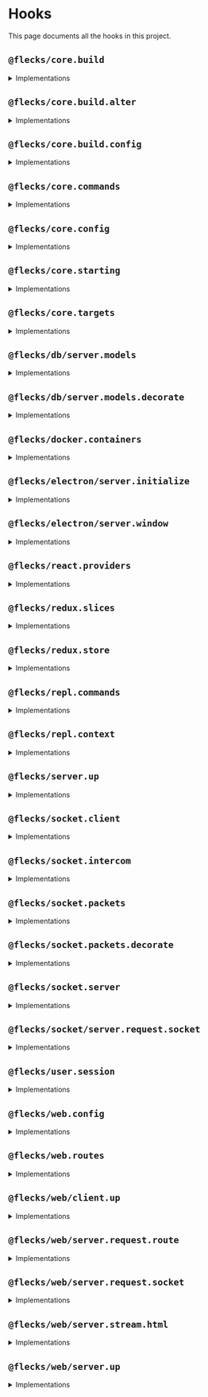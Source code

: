 # Hooks

This page documents all the hooks in this project.

## `@flecks/core.build`

<details>
<summary>Implementations</summary>
<ul>
<li><a href='https://github.com/cha0s/flecks/tree/86f5ed7/packages/electron/src/server/index.js#L1'>@flecks/electron/src/server/index.js:1:338</a></li>
<li><a href='https://github.com/cha0s/flecks/tree/86f5ed7/packages/react/src/server.js#L1'>@flecks/react/src/server.js:1:88</a></li>
<li><a href='https://github.com/cha0s/flecks/tree/86f5ed7/packages/core/src/server/index.js#L1'>@flecks/core/src/server/index.js:1:669</a></li>
<li><a href='https://github.com/cha0s/flecks/tree/86f5ed7/packages/web/src/server/index.js#L1'>@flecks/web/src/server/index.js:1:386</a></li>
</ul>
</details>

## `@flecks/core.build.alter`

<details>
<summary>Implementations</summary>
<ul>
<li><a href='https://github.com/cha0s/flecks/tree/86f5ed7/packages/electron/src/server/index.js#L1'>@flecks/electron/src/server/index.js:1:577</a></li>
<li><a href='https://github.com/cha0s/flecks/tree/86f5ed7/packages/web/src/server/index.js#L1'>@flecks/web/src/server/index.js:1:420</a></li>
</ul>
</details>

## `@flecks/core.build.config`

<details>
<summary>Implementations</summary>
<ul>
<li><a href='https://github.com/cha0s/flecks/tree/86f5ed7/packages/core/src/server/index.js#L1'>@flecks/core/src/server/index.js:1:1222</a></li>
<li><a href='https://github.com/cha0s/flecks/tree/86f5ed7/packages/web/src/server/index.js#L1'>@flecks/web/src/server/index.js:1:1266</a></li>
</ul>
</details>

## `@flecks/core.commands`

<details>
<summary>Implementations</summary>
<ul>
<li><a href='https://github.com/cha0s/flecks/tree/86f5ed7/packages/docker/src/server.js#L1'>@flecks/docker/src/server.js:1:140</a></li>
<li><a href='https://github.com/cha0s/flecks/tree/86f5ed7/packages/dox/src/server.js#L1'>@flecks/dox/src/server.js:1:53</a></li>
<li><a href='https://github.com/cha0s/flecks/tree/86f5ed7/packages/repl/src/server.js#L1'>@flecks/repl/src/server.js:1:90</a></li>
<li><a href='https://github.com/cha0s/flecks/tree/86f5ed7/packages/core/src/server/index.js#L1'>@flecks/core/src/server/index.js:1:1380</a></li>
<li><a href='https://github.com/cha0s/flecks/tree/86f5ed7/packages/fleck/src/server/index.js#L1'>@flecks/fleck/src/server/index.js:1:53</a></li>
</ul>
</details>

## `@flecks/core.config`

<details>
<summary>Implementations</summary>
<ul>
<li><a href='https://github.com/cha0s/flecks/tree/86f5ed7/packages/db/src/server.js#L1'>@flecks/db/src/server.js:1:245</a></li>
<li><a href='https://github.com/cha0s/flecks/tree/86f5ed7/packages/docker/src/server.js#L1'>@flecks/docker/src/server.js:1:99</a></li>
<li><a href='https://github.com/cha0s/flecks/tree/86f5ed7/packages/dox/src/server.js#L1'>@flecks/dox/src/server.js:1:86</a></li>
<li><a href='https://github.com/cha0s/flecks/tree/86f5ed7/packages/electron/src/server/index.js#L1'>@flecks/electron/src/server/index.js:1:475</a></li>
<li><a href='https://github.com/cha0s/flecks/tree/86f5ed7/packages/governor/src/server.js#L1'>@flecks/governor/src/server.js:1:189</a></li>
<li><a href='https://github.com/cha0s/flecks/tree/86f5ed7/packages/react/src/index.js#L1'>@flecks/react/src/index.js:1:537</a></li>
<li><a href='https://github.com/cha0s/flecks/tree/86f5ed7/packages/redis/src/server.js#L1'>@flecks/redis/src/server.js:1:338</a></li>
<li><a href='https://github.com/cha0s/flecks/tree/86f5ed7/packages/core/src/index.js#L1'>@flecks/core/src/index.js:1:239</a></li>
<li><a href='https://github.com/cha0s/flecks/tree/86f5ed7/packages/core/src/server/index.js#L1'>@flecks/core/src/server/index.js:1:1413</a></li>
<li><a href='https://github.com/cha0s/flecks/tree/86f5ed7/packages/fleck/src/server/index.js#L1'>@flecks/fleck/src/server/index.js:1:86</a></li>
<li><a href='https://github.com/cha0s/flecks/tree/86f5ed7/packages/server/src/index.js#L1'>@flecks/server/src/index.js:1:20</a></li>
<li><a href='https://github.com/cha0s/flecks/tree/86f5ed7/packages/web/src/server/index.js#L1'>@flecks/web/src/server/index.js:1:1372</a></li>
<li><a href='https://github.com/cha0s/flecks/tree/86f5ed7/packages/user/src/local/server/index.js#L1'>@flecks/user/src/local/server/index.js:1:158</a></li>
<li><a href='https://github.com/cha0s/flecks/tree/86f5ed7/packages/user/src/session/server.js#L1'>@flecks/user/src/session/server.js:1:192</a></li>
</ul>
</details>

## `@flecks/core.starting`

<details>
<summary>Implementations</summary>
<ul>
<li><a href='https://github.com/cha0s/flecks/tree/86f5ed7/packages/db/src/server.js#L1'>@flecks/db/src/server.js:1:368</a></li>
<li><a href='https://github.com/cha0s/flecks/tree/86f5ed7/packages/socket/src/index.js#L1'>@flecks/socket/src/index.js:1:309</a></li>
<li><a href='https://github.com/cha0s/flecks/tree/86f5ed7/packages/web/src/server/index.js#L1'>@flecks/web/src/server/index.js:1:1683</a></li>
</ul>
</details>

## `@flecks/core.targets`

<details>
<summary>Implementations</summary>
<ul>
<li><a href='https://github.com/cha0s/flecks/tree/86f5ed7/packages/fleck/src/server/index.js#L1'>@flecks/fleck/src/server/index.js:1:348</a></li>
<li><a href='https://github.com/cha0s/flecks/tree/86f5ed7/packages/server/src/server/index.js#L1'>@flecks/server/src/server/index.js:1:20</a></li>
<li><a href='https://github.com/cha0s/flecks/tree/86f5ed7/packages/web/src/server/index.js#L1'>@flecks/web/src/server/index.js:1:1872</a></li>
</ul>
</details>

## `@flecks/db/server.models`

<details>
<summary>Implementations</summary>
<ul>
<li><a href='https://github.com/cha0s/flecks/tree/86f5ed7/packages/governor/src/server.js#L1'>@flecks/governor/src/server.js:1:328</a></li>
<li><a href='https://github.com/cha0s/flecks/tree/86f5ed7/packages/user/src/server/index.js#L1'>@flecks/user/src/server/index.js:1:204</a></li>
</ul>
</details>

## `@flecks/db/server.models.decorate`

<details>
<summary>Implementations</summary>
<ul>
<li><a href='https://github.com/cha0s/flecks/tree/86f5ed7/packages/user/src/local/server/index.js#L1'>@flecks/user/src/local/server/index.js:1:228</a></li>
</ul>
</details>

## `@flecks/docker.containers`

<details>
<summary>Implementations</summary>
<ul>
<li><a href='https://github.com/cha0s/flecks/tree/86f5ed7/packages/db/src/server.js#L1'>@flecks/db/src/server.js:1:483</a></li>
<li><a href='https://github.com/cha0s/flecks/tree/86f5ed7/packages/redis/src/server.js#L1'>@flecks/redis/src/server.js:1:395</a></li>
</ul>
</details>

## `@flecks/electron/server.initialize`

<details>
<summary>Implementations</summary>
<ul>
<li><a href='https://github.com/cha0s/flecks/tree/86f5ed7/packages/electron/src/server/index.js#L1'>@flecks/electron/src/server/index.js:1:847</a></li>
</ul>
</details>

## `@flecks/electron/server.window`

<details>
<summary>Implementations</summary>
<ul>
<li><a href='https://github.com/cha0s/flecks/tree/86f5ed7/packages/electron/src/server/index.js#L1'>@flecks/electron/src/server/index.js:1:1175</a></li>
</ul>
</details>

## `@flecks/react.providers`

<details>
<summary>Implementations</summary>
<ul>
<li><a href='https://github.com/cha0s/flecks/tree/86f5ed7/packages/react/src/router/client.js#L1'>@flecks/react/src/router/client.js:1:232</a></li>
<li><a href='https://github.com/cha0s/flecks/tree/86f5ed7/packages/react/src/router/server.js#L1'>@flecks/react/src/router/server.js:1:70</a></li>
<li><a href='https://github.com/cha0s/flecks/tree/86f5ed7/packages/redux/src/client/index.js#L1'>@flecks/redux/src/client/index.js:1:189</a></li>
<li><a href='https://github.com/cha0s/flecks/tree/86f5ed7/packages/redux/src/server.js#L1'>@flecks/redux/src/server.js:1:764</a></li>
</ul>
</details>

## `@flecks/redux.slices`

<details>
<summary>Implementations</summary>
<ul>
<li><a href='https://github.com/cha0s/flecks/tree/86f5ed7/packages/react/src/router/index.js#L1'>@flecks/react/src/router/index.js:1:156</a></li>
<li><a href='https://github.com/cha0s/flecks/tree/86f5ed7/packages/user/src/index.js#L1'>@flecks/user/src/index.js:1:103</a></li>
</ul>
</details>

## `@flecks/redux.store`

<details>
<summary>Implementations</summary>
<ul>
<li><a href='https://github.com/cha0s/flecks/tree/86f5ed7/packages/react/src/router/index.js#L1'>@flecks/react/src/router/index.js:1:208</a></li>
<li><a href='https://github.com/cha0s/flecks/tree/86f5ed7/packages/redux/src/client/index.js#L1'>@flecks/redux/src/client/index.js:1:463</a></li>
</ul>
</details>

## `@flecks/repl.commands`

<details>
<summary>Implementations</summary>
<ul>
<li><a href='https://github.com/cha0s/flecks/tree/86f5ed7/packages/user/src/local/server/index.js#L1'>@flecks/user/src/local/server/index.js:1:558</a></li>
</ul>
</details>

## `@flecks/repl.context`

<details>
<summary>Implementations</summary>
<ul>
<li><a href='https://github.com/cha0s/flecks/tree/86f5ed7/packages/db/src/server.js#L1'>@flecks/db/src/server.js:1:617</a></li>
<li><a href='https://github.com/cha0s/flecks/tree/86f5ed7/packages/electron/src/server/index.js#L1'>@flecks/electron/src/server/index.js:1:1620</a></li>
<li><a href='https://github.com/cha0s/flecks/tree/86f5ed7/packages/redis/src/server.js#L1'>@flecks/redis/src/server.js:1:434</a></li>
<li><a href='https://github.com/cha0s/flecks/tree/86f5ed7/packages/socket/src/server/index.js#L1'>@flecks/socket/src/server/index.js:1:339</a></li>
<li><a href='https://github.com/cha0s/flecks/tree/86f5ed7/packages/web/src/server/index.js#L1'>@flecks/web/src/server/index.js:1:2248</a></li>
</ul>
</details>

## `@flecks/server.up`

<details>
<summary>Implementations</summary>
<ul>
<li><a href='https://github.com/cha0s/flecks/tree/86f5ed7/packages/db/src/server.js#L1'>@flecks/db/src/server.js:1:522</a></li>
<li><a href='https://github.com/cha0s/flecks/tree/86f5ed7/packages/docker/src/server.js#L1'>@flecks/docker/src/server.js:1:173</a></li>
<li><a href='https://github.com/cha0s/flecks/tree/86f5ed7/packages/repl/src/server.js#L1'>@flecks/repl/src/server.js:1:123</a></li>
<li><a href='https://github.com/cha0s/flecks/tree/86f5ed7/packages/electron/src/server/index.js#L1'>@flecks/electron/src/server/index.js:1:1694</a></li>
<li><a href='https://github.com/cha0s/flecks/tree/86f5ed7/packages/governor/src/server.js#L1'>@flecks/governor/src/server.js:1:969</a></li>
<li><a href='https://github.com/cha0s/flecks/tree/86f5ed7/packages/web/src/server/index.js#L1'>@flecks/web/src/server/index.js:1:2205</a></li>
<li><a href='https://github.com/cha0s/flecks/tree/86f5ed7/packages/user/src/local/server/index.js#L1'>@flecks/user/src/local/server/index.js:1:988</a></li>
<li><a href='https://github.com/cha0s/flecks/tree/86f5ed7/packages/user/src/server/index.js#L1'>@flecks/user/src/server/index.js:1:730</a></li>
<li><a href='https://github.com/cha0s/flecks/tree/86f5ed7/packages/user/src/session/server.js#L1'>@flecks/user/src/session/server.js:1:664</a></li>
</ul>
</details>

## `@flecks/socket.client`

<details>
<summary>Implementations</summary>
<ul>
<li><a href='https://github.com/cha0s/flecks/tree/86f5ed7/packages/socket/src/client/index.js#L1'>@flecks/socket/src/client/index.js:1:168</a></li>
</ul>
</details>

## `@flecks/socket.intercom`

<details>
<summary>Implementations</summary>
<ul>
<li><a href='https://github.com/cha0s/flecks/tree/86f5ed7/packages/user/src/server/index.js#L1'>@flecks/user/src/server/index.js:1:933</a></li>
</ul>
</details>

## `@flecks/socket.packets`

<details>
<summary>Implementations</summary>
<ul>
<li><a href='https://github.com/cha0s/flecks/tree/86f5ed7/packages/socket/src/index.js#L1'>@flecks/socket/src/index.js:1:606</a></li>
<li><a href='https://github.com/cha0s/flecks/tree/86f5ed7/packages/redux/src/index.js#L1'>@flecks/redux/src/index.js:1:131</a></li>
<li><a href='https://github.com/cha0s/flecks/tree/86f5ed7/packages/user/src/index.js#L1'>@flecks/user/src/index.js:1:145</a></li>
</ul>
</details>

## `@flecks/socket.packets.decorate`

<details>
<summary>Implementations</summary>
<ul>
<li><a href='https://github.com/cha0s/flecks/tree/86f5ed7/packages/governor/src/server.js#L1'>@flecks/governor/src/server.js:1:2086</a></li>
<li><a href='https://github.com/cha0s/flecks/tree/86f5ed7/packages/redux/src/client/index.js#L1'>@flecks/redux/src/client/index.js:1:533</a></li>
</ul>
</details>

## `@flecks/socket.server`

<details>
<summary>Implementations</summary>
<ul>
<li><a href='https://github.com/cha0s/flecks/tree/86f5ed7/packages/redis/src/session/server.js#L1'>@flecks/redis/src/session/server.js:1:458</a></li>
<li><a href='https://github.com/cha0s/flecks/tree/86f5ed7/packages/socket/src/server/index.js#L1'>@flecks/socket/src/server/index.js:1:449</a></li>
</ul>
</details>

## `@flecks/socket/server.request.socket`

<details>
<summary>Implementations</summary>
<ul>
<li><a href='https://github.com/cha0s/flecks/tree/86f5ed7/packages/governor/src/server.js#L1'>@flecks/governor/src/server.js:1:1693</a></li>
<li><a href='https://github.com/cha0s/flecks/tree/86f5ed7/packages/user/src/server/index.js#L1'>@flecks/user/src/server/index.js:1:1119</a></li>
<li><a href='https://github.com/cha0s/flecks/tree/86f5ed7/packages/user/src/session/server.js#L1'>@flecks/user/src/session/server.js:1:895</a></li>
</ul>
</details>

## `@flecks/user.session`

<details>
<summary>Implementations</summary>
<ul>
<li><a href='https://github.com/cha0s/flecks/tree/86f5ed7/packages/redis/src/session/server.js#L1'>@flecks/redis/src/session/server.js:1:324</a></li>
</ul>
</details>

## `@flecks/web.config`

<details>
<summary>Implementations</summary>
<ul>
<li><a href='https://github.com/cha0s/flecks/tree/86f5ed7/packages/socket/src/index.js#L1'>@flecks/socket/src/index.js:1:429</a></li>
<li><a href='https://github.com/cha0s/flecks/tree/86f5ed7/packages/redux/src/server.js#L1'>@flecks/redux/src/server.js:1:671</a></li>
</ul>
</details>

## `@flecks/web.routes`

<details>
<summary>Implementations</summary>
<ul>
<li><a href='https://github.com/cha0s/flecks/tree/86f5ed7/packages/web/src/server/index.js#L1'>@flecks/web/src/server/index.js:1:1968</a></li>
<li><a href='https://github.com/cha0s/flecks/tree/86f5ed7/packages/user/src/local/server/index.js#L1'>@flecks/user/src/local/server/index.js:1:331</a></li>
<li><a href='https://github.com/cha0s/flecks/tree/86f5ed7/packages/user/src/server/index.js#L1'>@flecks/user/src/server/index.js:1:621</a></li>
</ul>
</details>

## `@flecks/web/client.up`

<details>
<summary>Implementations</summary>
<ul>
<li><a href='https://github.com/cha0s/flecks/tree/86f5ed7/packages/react/src/client.js#L1'>@flecks/react/src/client.js:1:257</a></li>
<li><a href='https://github.com/cha0s/flecks/tree/86f5ed7/packages/socket/src/client/index.js#L1'>@flecks/socket/src/client/index.js:1:55</a></li>
</ul>
</details>

## `@flecks/web/server.request.route`

<details>
<summary>Implementations</summary>
<ul>
<li><a href='https://github.com/cha0s/flecks/tree/86f5ed7/packages/governor/src/server.js#L1'>@flecks/governor/src/server.js:1:410</a></li>
<li><a href='https://github.com/cha0s/flecks/tree/86f5ed7/packages/redux/src/server.js#L1'>@flecks/redux/src/server.js:1:276</a></li>
<li><a href='https://github.com/cha0s/flecks/tree/86f5ed7/packages/user/src/server/index.js#L1'>@flecks/user/src/server/index.js:1:286</a></li>
<li><a href='https://github.com/cha0s/flecks/tree/86f5ed7/packages/user/src/session/server.js#L1'>@flecks/user/src/session/server.js:1:318</a></li>
</ul>
</details>

## `@flecks/web/server.request.socket`

<details>
<summary>Implementations</summary>
<ul>
<li><a href='https://github.com/cha0s/flecks/tree/86f5ed7/packages/socket/src/server/index.js#L1'>@flecks/socket/src/server/index.js:1:97</a></li>
</ul>
</details>

## `@flecks/web/server.stream.html`

<details>
<summary>Implementations</summary>
<ul>
<li><a href='https://github.com/cha0s/flecks/tree/86f5ed7/packages/react/src/server.js#L1'>@flecks/react/src/server.js:1:389</a></li>
<li><a href='https://github.com/cha0s/flecks/tree/86f5ed7/packages/web/src/server/index.js#L1'>@flecks/web/src/server/index.js:1:2159</a></li>
</ul>
</details>

## `@flecks/web/server.up`

<details>
<summary>Implementations</summary>
<ul>
<li><a href='https://github.com/cha0s/flecks/tree/86f5ed7/packages/socket/src/server/index.js#L1'>@flecks/socket/src/server/index.js:1:224</a></li>
</ul>
</details>
